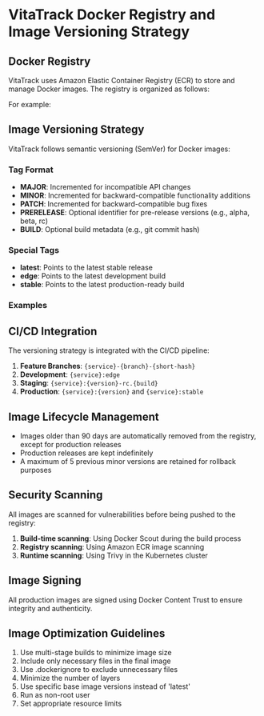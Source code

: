# VitaTrack Docker Registry and Image Versioning Strategy

## Docker Registry

VitaTrack uses Amazon Elastic Container Registry (ECR) to store and manage Docker images. The registry is organized as follows:


For example:

## Image Versioning Strategy

VitaTrack follows semantic versioning (SemVer) for Docker images:

### Tag Format

- **MAJOR**: Incremented for incompatible API changes
- **MINOR**: Incremented for backward-compatible functionality additions
- **PATCH**: Incremented for backward-compatible bug fixes
- **PRERELEASE**: Optional identifier for pre-release versions (e.g., alpha, beta, rc)
- **BUILD**: Optional build metadata (e.g., git commit hash)

### Special Tags

- **latest**: Points to the latest stable release
- **edge**: Points to the latest development build
- **stable**: Points to the latest production-ready build

### Examples

## CI/CD Integration

The versioning strategy is integrated with the CI/CD pipeline:

1. **Feature Branches**: `{service}-{branch}-{short-hash}`
2. **Development**: `{service}:edge`
3. **Staging**: `{service}:{version}-rc.{build}`
4. **Production**: `{service}:{version}` and `{service}:stable`

## Image Lifecycle Management

- Images older than 90 days are automatically removed from the registry, except for production releases
- Production releases are kept indefinitely
- A maximum of 5 previous minor versions are retained for rollback purposes

## Security Scanning

All images are scanned for vulnerabilities before being pushed to the registry:

1. **Build-time scanning**: Using Docker Scout during the build process
2. **Registry scanning**: Using Amazon ECR image scanning
3. **Runtime scanning**: Using Trivy in the Kubernetes cluster

## Image Signing

All production images are signed using Docker Content Trust to ensure integrity and authenticity.

## Image Optimization Guidelines

1. Use multi-stage builds to minimize image size
2. Include only necessary files in the final image
3. Use .dockerignore to exclude unnecessary files
4. Minimize the number of layers
5. Use specific base image versions instead of 'latest'
6. Run as non-root user
7. Set appropriate resource limits